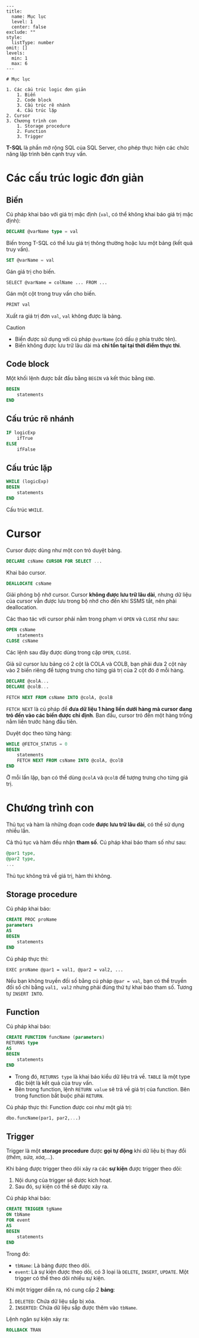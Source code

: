 
```insta-toc
---
title:
  name: Mục lục
  level: 1
  center: false
exclude: ""
style:
  listType: number
omit: []
levels:
  min: 1
  max: 6
---

# Mục lục

1. Các cấu trúc logic đơn giản
    1. Biến
    2. Code block
    3. Cấu trúc rẽ nhánh
    4. Cấu trúc lặp
2. Cursor
3. Chương trình con
    1. Storage procedure
    2. Function
    3. Trigger
```


**T-SQL** là phần mở rộng SQL của SQL Server, cho phép thực hiện các chức năng lập trình bên cạnh truy vấn.

# Các cấu trúc logic đơn giản

## Biến

Cú pháp khai báo với giá trị mặc định (`val`, có thể không khai báo giá trị mặc định):
```sql
DECLARE @varName type = val
```

Biến trong T-SQL có thể lưu giá trị thông thường hoặc lưu một bảng (kết quả truy vấn).

```sql
SET @varName = val
```
Gán giá trị cho biến.

```sel
SELECT @varName = colName ... FROM ...
```
Gán một cột trong truy vấn cho biến.

```sql
PRINT val
```
Xuất ra giá trị đơn `val`, `val` không được là bảng.

>[!CAUTION]
>- Biến được sử dụng với cú pháp `@varName` (có dấu `@` phía trước tên).
>- Biến không được lưu trữ lâu dài mà **chỉ tồn tại tại thời điểm thực thi**.

## Code block

Một khối lệnh được bắt đầu bằng `BEGIN` và kết thúc bằng `END`.
```sql
BEGIN
	statements
END
```

## Cấu trúc rẽ nhánh

```sql
IF logicExp
	ifTrue
ELSE
	ifFalse
```

## Cấu trúc lặp

```sql
WHILE (logicExp)
BEGIN
	statements
END
```
Cấu trúc `WHILE`.

# Cursor

Cursor được dùng như một con trỏ duyệt bảng.

```sql
DECLARE csName CURSOR FOR SELECT ...
```
Khai báo cursor.

```sql
DEALLOCATE csName
```
Giải phóng bộ nhớ cursor. Cursor **không được lưu trữ lâu dài**, nhưng dữ liệu của cursor vẫn được lưu trong bộ nhớ cho đến khi SSMS tắt, nên phải deallocation.

Các thao tác với cursor phải nằm trong phạm vi `OPEN` và `CLOSE` như sau:
```sql
OPEN csName
	statements
CLOSE csName
```
Các lệnh sau đây được dùng trong cặp `OPEN`, `CLOSE`.

Giả sử cursor lưu bảng có 2 cột là COLA và COLB, bạn phải đưa 2 cột này vào 2 biến riêng để tượng trưng cho từng giá trị của 2 cột đó ở mỗi hàng.

```sql
DECLARE @colA...
DECLARE @colB...

FETCH NEXT FROM csName INTO @colA, @colB
```
`FETCH NEXT` là cú pháp để **đưa dữ liệu 1 hàng liền dưới hàng mà cursor đang trỏ đến vào các biến được chỉ định**. Ban đầu, cursor trỏ đến một hàng trống nằm liền trước hàng đầu tiên.

Duyệt dọc theo từng hàng:
```sql
WHILE @FETCH_STATUS = 0
BEGIN
	statements
	FETCH NEXT FROM csName INTO @colA, @colB
END
```
Ở mỗi lần lặp, bạn có thể dùng `@colA` và `@colB` để tượng trưng cho từng giá trị.

# Chương trình con

Thủ tục và hàm là những đoạn code **được lưu trữ lâu dài**, có thể sử dụng nhiều lần.

Cả thủ tục và hàm đều nhận **tham số**. Cú pháp khai báo tham số như sau:
```sql
@par1 type,
@par2 type,
...
```

Thủ tục không trả về giá trị, hàm thì không.

## Storage procedure

Cú pháp khai báo:
```sql
CREATE PROC proName
parameters
AS
BEGIN
	statements
END
```

Cú pháp thực thi:
```
EXEC proName @par1 = val1, @par2 = val2, ...
```
Nếu bạn không truyền đối số bằng cú pháp `@par = val`, bạn có thể truyền đối số chỉ bằng `val1, val2` nhưng phải đúng thứ tự khai báo tham số. Tương tự `INSERT INTO`.

## Function

Cú pháp khai báo:
```sql
CREATE FUNCTION funcName (parameters)
RETURNS type
AS
BEGIN
	statements
END
```
- Trong đó, `RETURNS type` là khai báo kiểu dữ liệu trả về. `TABLE` là một type đặc biệt là kết quả của truy vấn.
- Bên trong function, lệnh `RETURN value` sẽ trả về giá trị của function. Bên trong function bắt buộc phải `RETURN`.

Cú pháp thực thi: Function được coi như một giá trị:
```sql
dbo.funcName(par1, par2,...)
```

## Trigger

Trigger là một **storage procedure** được **gọi tự động** khi dữ liệu bị thay đổi (*thêm, sửa, xóa,...*).

Khi bảng được trigger theo dõi xảy ra các **sự kiện** được trigger theo dõi:
1. Nội dung của trigger sẽ được kích hoạt.
2. Sau đó, sự kiện có thể sẽ được xảy ra.

Cú pháp khai báo:
```sql
CREATE TRIGGER tgName
ON tbName
FOR event
AS
BEGIN
	statements
END
```
Trong đó:
- `tbName`: Là bảng được theo dõi.
- `event`: Là sự kiện được theo dõi, có 3 loại là `DELETE`, `INSERT`, `UPDATE`. Một trigger có thể theo dõi nhiều sự kiện.

Khi một trigger diễn ra, nó cung cấp 2 **bảng**:
1. `DELETED`: Chứa dữ liệu sắp bị xóa.
2. `INSERTED`: Chứa dữ liệu sắp được thêm vào `tbName`.

Lệnh ngăn sự kiện xảy ra:
```sql
ROLLBACK TRAN
```














